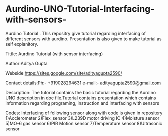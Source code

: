 # Aurdino-UNO-Tutorial-Interfacing-with-sensors-


Aurdino Tutorial . This repositry give tutorial regarding interfacing of different sensors with aurdino. Presentation is also given to make tutorial  as self explanitory.
 
Tittle: Aurdino Tutorial (with sensor interfacing)

Author:Aditya Gupta

Webside:https://sites.google.com/site/adityagupta2590/

Contact details:Ph:- +919028294631 e-mail:- adityagupta2590@gmail.com

Description: The tutorial contains the basic tutorial regarding the Aurdino UNO description in doc file.Tutorial contains presentation which contains information regarding programing, instruction and interfacing with sensors

Codes: Interfacing of following sensor along with code is given in repositery
1)Acclerometer
2)Flex_sensor
3)L239D motor driving IC
4)Moisture sensor
5)MO-6 gas sensor
6)PIR Motion sensor
7)Temperature sensor
8)Ultrasonic sensor 

